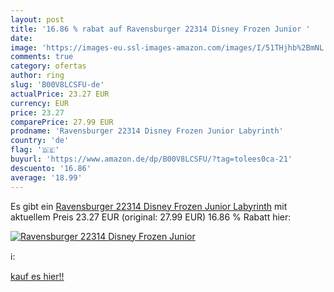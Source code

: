 ```yaml
---
layout: post
title: '16.86 % rabat auf Ravensburger 22314 Disney Frozen Junior '
date: 
image: 'https://images-eu.ssl-images-amazon.com/images/I/51THjhb%2BmNL._SL200_.jpg'
comments: true
category: ofertas
author: ring
slug: 'B00V8LCSFU-de'
actualPrice: 23.27 EUR
currency: EUR
price: 23.27
comparePrice: 27.99 EUR
prodname: 'Ravensburger 22314 Disney Frozen Junior Labyrinth'
country: 'de'
flag: '🇩🇪'
buyurl: 'https://www.amazon.de/dp/B00V8LCSFU/?tag=tolees0ca-21'
descuento: '16.86'
average: '18.99'
---
```


Es gibt ein [Ravensburger 22314 Disney Frozen Junior Labyrinth](https://www.amazon.de/dp/B00V8LCSFU/?tag=tolees0ca-21) mit aktuellem Preis 23.27 EUR (original: 27.99 EUR) 16.86 % Rabatt hier:

[![Ravensburger 22314 Disney Frozen Junior ](https://images-eu.ssl-images-amazon.com/images/I/51THjhb%2BmNL._SL200_.jpg)](https://www.amazon.de/dp/B00V8LCSFU/?tag=tolees0ca-21)

ℹ️:


[kauf es hier!!](https://www.amazon.de/dp/B00V8LCSFU/?tag=tolees0ca-21)

